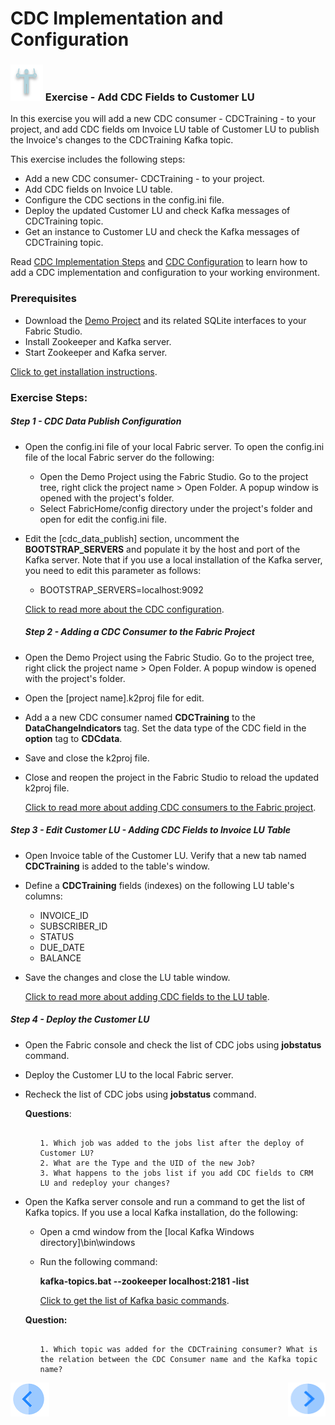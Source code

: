# CDC Implementation and Configuration

### ![](/academy/images/Exercise.png) Exercise - Add CDC Fields to Customer LU

In this exercise you will add a new CDC consumer - CDCTraining - to your project, and add CDC fields om Invoice LU table of Customer LU to publish the Invoice's changes to the CDCTraining Kafka topic. 

This exercise includes the following steps:

* Add a new CDC consumer- CDCTraining - to your project.
* Add CDC fields on Invoice LU table. 
* Configure the CDC sections in the config.ini file.
* Deploy the updated Customer LU and check Kafka messages of CDCTraining topic.
* Get an instance to Customer LU and check the Kafka messages of CDCTraining topic. 

Read [CDC Implementation Steps](/articles/18_fabric_cdc/03_cdc_consumers_implementation.md) and [CDC Configuration](/articles/18_fabric_cdc/06_cdc_configuration.md) to learn how to add a CDC implementation and configuration to your working environment.

### Prerequisites

- Download the [Demo Project](/articles/demo_project) and its related SQLite interfaces to your Fabric Studio.
- Install Zookeeper and Kafka server.
- Start Zookeeper and Kafka server.

[Click to get installation instructions](/articles/demo_project/01_local_installation_of_zookeper_kafka_and_ES.md).  

### **Exercise Steps**:

##### Step 1 - CDC Data Publish Configuration

- Open the config.ini file of your local Fabric server. To open the config.ini file of the local Fabric server do the following:

  - Open the Demo Project using the Fabric Studio. Go to the project tree, right click the project name > Open Folder. A popup window is opened with the project's folder.
  - Select FabricHome/config directory under the project's folder and open for edit the config.ini file.

- Edit the [cdc_data_publish] section, uncomment the **BOOTSTRAP_SERVERS** and populate it by the host and port of the Kafka server. Note that if you use a local installation of the Kafka server, you need to edit this parameter as follows: 

  - BOOTSTRAP_SERVERS=localhost:9092

  [Click to read more about the CDC configuration](/articles/18_fabric_cdc/06_cdc_configuration.md). 

  ##### Step 2 - Adding a CDC Consumer to the Fabric Project

- Open the Demo Project using the Fabric Studio. Go to the project tree, right click the project name > Open Folder. A popup window is opened with the project's folder.

- Open the [project name].k2proj file for edit.

- Add a a new CDC consumer named **CDCTraining** to the **DataChangeIndicators** tag. Set the data type of the CDC field in the **option** tag to **CDCdata**.

- Save and close the k2proj file.

- Close and reopen the project in the Fabric Studio to reload the updated k2proj file.

  [Click to read more about adding CDC consumers to the Fabric project](/articles/18_fabric_cdc/03_cdc_consumers_implementation.md#adding-cdc-consumers).

##### Step 3 - Edit Customer LU - Adding CDC Fields to Invoice LU Table

- Open Invoice table of the Customer LU. Verify that a new tab named **CDCTraining** is added to the table's window.

- Define a **CDCTraining** fields (indexes) on the following LU table's columns:

  - INVOICE_ID
  - SUBSCRIBER_ID
  - STATUS
  - DUE_DATE
  - BALANCE

- Save the changes and close the LU table window.

  [Click to read more about adding CDC fields to the LU table](/articles/18_fabric_cdc/03_cdc_consumers_implementation.md#creating-indexes-for-other-cdc-consumers).

##### Step 4 - Deploy the Customer LU 

- Open the Fabric console and check the list of CDC jobs using **jobstatus** command.

- Deploy the Customer LU to the local Fabric server.

- Recheck the list of CDC jobs using **jobstatus** command.

  **Questions**:

  <ul>
  <pre><code>
  1. Which job was added to the jobs list after the deploy of Customer LU?
  2. What are the Type and the UID of the new Job? 
  3. What happens to the jobs list if you add CDC fields to CRM LU and redeploy your changes? 
  </code></pre>
  </ul>

- Open the Kafka server console and run a command to get the list of Kafka topics. If you use a local Kafka installation, do the following:

  - Open a cmd window from the [local Kafka Windows directory]\bin\windows

  - Run the following command: 

    **kafka-topics.bat --zookeeper localhost:2181 -list**

    [Click to get the list of Kafka basic commands](/articles/02_fabric_architecture/08_kafka_basic_commands.md).

    

  **Question:**

  <ul>
  <pre><code>
  1. Which topic was added for the CDCTraining consumer? What is the relation between the CDC Consumer name and the Kafka topic name?
  </code></pre>
  </ul>

[![Previous](/articles/images/Previous.png)](05_cdc_consumer_example_using_broadway_as_cdc_consumer.md)[<img align="right" width="60" height="54" src="/articles/images/Next.png">](06_cdc_implementation_and_configuration_exercise.md)

